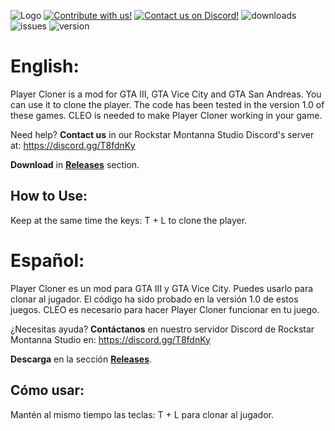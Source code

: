 ![Logo](https://cdn.discordapp.com/attachments/559839948019073027/589955323415232522/Player_Cloner_Mod_III.VC_Banner.png)
<a href="https://github.com/RockstarMontannaStudio/III.VC.-CLEO-.Player-Cloner/fork">
        <img src="https://img.shields.io/github/forks/RockstarMontannaStudio/III.VC.-CLEO-.Player-Cloner.svg?label=Contribute%20with%20us%21&style=social"
            alt="Contribute with us!"></a>
<a href="https://discord.gg/T8fdnKy">
        <img src="https://img.shields.io/discord/323291999778111488.svg?logo=discord"
            alt="Contact us on Discord!"></a>
![downloads](https://img.shields.io/github/downloads/RockstarMontannaStudio/III.VC.-CLEO-.Player-Cloner/total.svg?label=downloads)
![issues](https://img.shields.io/github/issues/RockstarMontannaStudio/III.VC.-CLEO-.Player-Cloner.svg)
![version](https://img.shields.io/badge/version-1.0-blue.svg?cacheSeconds=2592000)

# English:
Player Cloner is a mod for GTA III, GTA Vice City and GTA San Andreas. You can use it to clone the player. The code has been tested in the version 1.0 of these games. CLEO is needed to make Player Cloner working in your game.

Need help? **Contact us** in our Rockstar Montanna Studio Discord's server at:
https://discord.gg/T8fdnKy

**Download** in **[Releases](https://github.com/RockstarMontannaStudio/III.VC.-CLEO-.Player-Cloner/releases)** section.

## How to Use:
Keep at the same time the keys: T + L to clone the player.

# Español:
Player Cloner es un mod para GTA III y GTA Vice City. Puedes usarlo para clonar al jugador. El código ha sido probado en la versión 1.0 de estos juegos. CLEO es necesario para hacer Player Cloner funcionar en tu juego.

¿Necesitas ayuda? **Contáctanos** en nuestro servidor Discord de Rockstar Montanna Studio en:
https://discord.gg/T8fdnKy

**Descarga** en la sección **[Releases](https://github.com/RockstarMontannaStudio/III.VC.-CLEO-.Player-Cloner/releases)**.

## Cómo usar:
Mantén al mismo tiempo las teclas: T + L para clonar al jugador.
